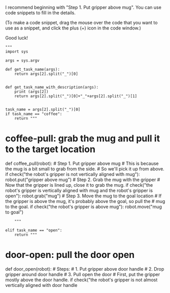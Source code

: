 

I recommend beginning with "Step 1. Put gripper above mug".
You can use code snippets to fill in the details.

(To make a code snippet, drag the mouse over the code that you want to use
as a snippet, and click the plus (+) icon in the code window.)

Good luck!
    
    """
    import sys
    
    args = sys.argv
    
    def get_task_name(args):
        return args[2].split("_")[0]
    
    
    def get_task_name_with_description(args):
        print (args[2])
        return args[2].split("_")[0]+"_"+args[2].split("_")[1]
    
    
    task_name = args[2].split("_")[0]
    if task_name == "coffee":
        return """
        
# coffee-pull: grab the mug and pull it to the target location
def coffee_pull(robot):
    # Step 1. Put gripper above mug
    # This is because the mug is a bit small to grab from the side.
    # So we'll pick it up from above.
    if check("the robot's gripper is not vertically aligned with mug"):
        robot.put("gripper above mug")
    # Step 2. Grab the mug with the gripper
    # Now that the gripper is lined up, close it to grab the mug.
    if check("the robot's gripper is vertically aligned with mug and the robot's gripper is open"):
        robot.grab("mug")
    # Step 3. Move the mug to the goal location
    # If the gripper is above the mug, it's probably above the goal, so pull the
    # mug to the goal.
    if check("the robot's gripper is above mug"):
        robot.move("mug to goal")
        
        """
        
    elif task_name == "open":
        return """
        
# door-open: pull the door open
def door_open(robot):
    # Steps:
    #  1. Put gripper above door handle
    #  2. Drop gripper around door handle
    #  3. Pull open the door
    # First, put the gripper mostly above the door handle.
    if check("the robot's gripper is not almost vertically aligned with door handle